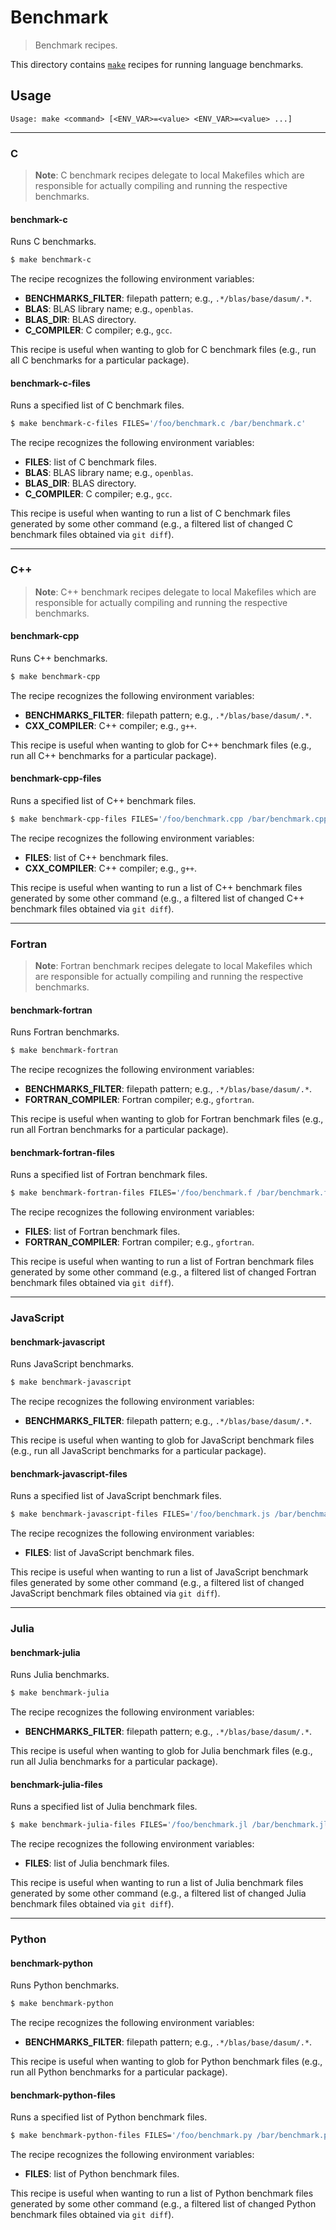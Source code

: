 # Benchmark

> Benchmark recipes.

<!-- Section to include introductory text. Make sure to keep an empty line after the intro `section` element and another before the `/section` close. -->

<section class="intro">

This directory contains [`make`][make] recipes for running language benchmarks.

</section>

<!-- /.intro -->

<!-- Usage documentation. -->

<section class="usage">

## Usage

```text
Usage: make <command> [<ENV_VAR>=<value> <ENV_VAR>=<value> ...]
```

* * *

### C

> **Note**: C benchmark recipes delegate to local Makefiles which are responsible for actually compiling and running the respective benchmarks.

#### benchmark-c

Runs C benchmarks.

<!-- run-disable -->

```bash
$ make benchmark-c
```

The recipe recognizes the following environment variables:

-   **BENCHMARKS_FILTER**: filepath pattern; e.g., `.*/blas/base/dasum/.*`.
-   **BLAS**: BLAS library name; e.g., `openblas`.
-   **BLAS_DIR**: BLAS directory.
-   **C_COMPILER**: C compiler; e.g., `gcc`.

This recipe is useful when wanting to glob for C benchmark files (e.g., run all C benchmarks for a particular package).

#### benchmark-c-files

Runs a specified list of C benchmark files.

<!-- run-disable -->

```bash
$ make benchmark-c-files FILES='/foo/benchmark.c /bar/benchmark.c'
```

The recipe recognizes the following environment variables:

-   **FILES**: list of C benchmark files.
-   **BLAS**: BLAS library name; e.g., `openblas`.
-   **BLAS_DIR**: BLAS directory.
-   **C_COMPILER**: C compiler; e.g., `gcc`.

This recipe is useful when wanting to run a list of C benchmark files generated by some other command (e.g., a filtered list of changed C benchmark files obtained via `git diff`).

* * *

### C++

> **Note**: C++ benchmark recipes delegate to local Makefiles which are responsible for actually compiling and running the respective benchmarks.

#### benchmark-cpp

Runs C++ benchmarks.

<!-- run-disable -->

```bash
$ make benchmark-cpp
```

The recipe recognizes the following environment variables:

-   **BENCHMARKS_FILTER**: filepath pattern; e.g., `.*/blas/base/dasum/.*`.
-   **CXX_COMPILER**: C++ compiler; e.g., `g++`.

This recipe is useful when wanting to glob for C++ benchmark files (e.g., run all C++ benchmarks for a particular package).

#### benchmark-cpp-files

Runs a specified list of C++ benchmark files.

<!-- run-disable -->

```bash
$ make benchmark-cpp-files FILES='/foo/benchmark.cpp /bar/benchmark.cpp'
```

The recipe recognizes the following environment variables:

-   **FILES**: list of C++ benchmark files.
-   **CXX_COMPILER**: C++ compiler; e.g., `g++`.

This recipe is useful when wanting to run a list of C++ benchmark files generated by some other command (e.g., a filtered list of changed C++ benchmark files obtained via `git diff`).

* * *

### Fortran

> **Note**: Fortran benchmark recipes delegate to local Makefiles which are responsible for actually compiling and running the respective benchmarks.

#### benchmark-fortran

Runs Fortran benchmarks.

<!-- run-disable -->

```bash
$ make benchmark-fortran
```

The recipe recognizes the following environment variables:

-   **BENCHMARKS_FILTER**: filepath pattern; e.g., `.*/blas/base/dasum/.*`.
-   **FORTRAN_COMPILER**: Fortran compiler; e.g., `gfortran`.

This recipe is useful when wanting to glob for Fortran benchmark files (e.g., run all Fortran benchmarks for a particular package).

#### benchmark-fortran-files

Runs a specified list of Fortran benchmark files.

<!-- run-disable -->

```bash
$ make benchmark-fortran-files FILES='/foo/benchmark.f /bar/benchmark.f'
```

The recipe recognizes the following environment variables:

-   **FILES**: list of Fortran benchmark files.
-   **FORTRAN_COMPILER**: Fortran compiler; e.g., `gfortran`.

This recipe is useful when wanting to run a list of Fortran benchmark files generated by some other command (e.g., a filtered list of changed Fortran benchmark files obtained via `git diff`).

* * *

### JavaScript

#### benchmark-javascript

Runs JavaScript benchmarks.

<!-- run-disable -->

```bash
$ make benchmark-javascript
```

The recipe recognizes the following environment variables:

-   **BENCHMARKS_FILTER**: filepath pattern; e.g., `.*/blas/base/dasum/.*`.

This recipe is useful when wanting to glob for JavaScript benchmark files (e.g., run all JavaScript benchmarks for a particular package).

#### benchmark-javascript-files

Runs a specified list of JavaScript benchmark files.

<!-- run-disable -->

```bash
$ make benchmark-javascript-files FILES='/foo/benchmark.js /bar/benchmark.js'
```

The recipe recognizes the following environment variables:

-   **FILES**: list of JavaScript benchmark files.

This recipe is useful when wanting to run a list of JavaScript benchmark files generated by some other command (e.g., a filtered list of changed JavaScript benchmark files obtained via `git diff`).

* * *

### Julia

#### benchmark-julia

Runs Julia benchmarks.

<!-- run-disable -->

```bash
$ make benchmark-julia
```

The recipe recognizes the following environment variables:

-   **BENCHMARKS_FILTER**: filepath pattern; e.g., `.*/blas/base/dasum/.*`.

This recipe is useful when wanting to glob for Julia benchmark files (e.g., run all Julia benchmarks for a particular package).

#### benchmark-julia-files

Runs a specified list of Julia benchmark files.

<!-- run-disable -->

```bash
$ make benchmark-julia-files FILES='/foo/benchmark.jl /bar/benchmark.jl'
```

The recipe recognizes the following environment variables:

-   **FILES**: list of Julia benchmark files.

This recipe is useful when wanting to run a list of Julia benchmark files generated by some other command (e.g., a filtered list of changed Julia benchmark files obtained via `git diff`).

* * *

### Python

#### benchmark-python

Runs Python benchmarks.

<!-- run-disable -->

```bash
$ make benchmark-python
```

The recipe recognizes the following environment variables:

-   **BENCHMARKS_FILTER**: filepath pattern; e.g., `.*/blas/base/dasum/.*`.

This recipe is useful when wanting to glob for Python benchmark files (e.g., run all Python benchmarks for a particular package).

#### benchmark-python-files

Runs a specified list of Python benchmark files.

<!-- run-disable -->

```bash
$ make benchmark-python-files FILES='/foo/benchmark.py /bar/benchmark.py'
```

The recipe recognizes the following environment variables:

-   **FILES**: list of Python benchmark files.

This recipe is useful when wanting to run a list of Python benchmark files generated by some other command (e.g., a filtered list of changed Python benchmark files obtained via `git diff`).

</section>

<!-- /.usage -->

<!-- Section to include notes. Make sure to keep an empty line after the `section` element and another before the `/section` close. -->

<section class="notes">

</section>

<!-- /.notes -->

<!-- Section for all links. Make sure to keep an empty line after the `section` element and another before the `/section` close. -->

<section class="links">

[make]: https://www.gnu.org/software/make/

</section>

<!-- /.links -->
